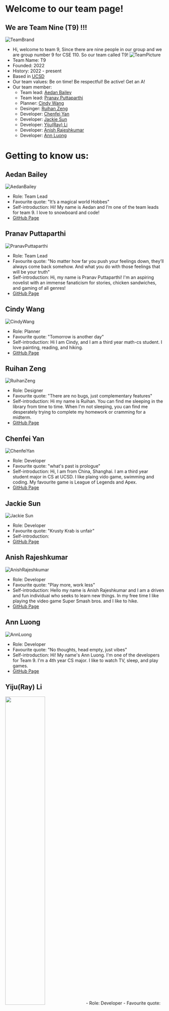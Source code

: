 # Welcome to our team page!
## We are Team Nine (T9) !!!
![TeamBrand](/admin/Branding/Team%209%20logo.jpg)
- Hi, welcome to team 9, Since there are nine people in our group and we are group number 9 for CSE 110. So our team called T9!
![TeamPicture](/admin/TeamPicture/teamPicture.jpg)
- Team Name: T9
- Founded: 2022
- History: 2022 - present
- Based in [UCSD](https://ucsd.edu/)
- Our team values: Be on time! Be respectful! Be active! Get an A!
- Our team member: 
  - Team lead: [Aedan Bailey](#aedan-bailey)
  - Team lead: [Pranav Puttaparthi](#pranav-puttaparthi)
  - Planner: [Cindy Wang](#cindy-wang)
  - Desinger: [Ruihan Zeng](#ruihan-zeng)
  - Developer: [Chenfei Yan](#chenfei-yan)
  - Developer: [Jackie Sun](#jackie-sun)
  - Developer: [Yiju(Ray) Li](#yijuray-li)
  - Developer: [Anish Rajeshkumar](#anish-rajeshkumar)
  - Developer: [Ann Luong](#ann-luong)


# Getting to know us: 
## Aedan Bailey
![AedanBailey](/admin/TeamPicture/AedanBailey.jpg)
  - Role: Team Lead
  - Favourite quote: "It’s a magical world Hobbes"
  - Self-introduction: Hi! My name is Aedan and I’m one of the team leads for team 9. I love to snowboard and code!
  - [GitHub Page](https://github.com/B3DAN)
## Pranav Puttaparthi
![PranavPuttaparthi](/admin/TeamPicture/PranavPuttaparthi_ID.jpg)
  - Role: Team Lead
  - Favourite quote: "No matter how far you push your feelings down, they’ll always come back somehow. And what you do with those feelings that will be your truth"
  - Self-introduction: Hi, my name is Pranav Puttaparthi! I'm an aspiring novelist with an immense fanaticism for stories, chicken sandwiches, and gaming of all genres!
  - [GitHub Page](https://github.com/pranav-puttaparthi)
## Cindy Wang
![CindyWang](/admin/TeamPicture/Cindy%20Wang.jpg)
  - Role: Planner
  - Favourite quote: "Tomorrow is another day"
  - Self-introduction: Hi I am Cindy, and I am a third year math-cs student. I love painting, reading, and hiking. 
  - [GitHub Page](https://github.com/xiw013)
## Ruihan Zeng
![RuihanZeng](/admin/TeamPicture/RuihanZeng.png)
  - Role: Designer
  - Favourite quote: "There are no bugs, just complementary features"
  - Self-introduction: Hi my name is Ruihan.  You can find me sleeping in the library from time to time.  When I'm not sleeping, you can find me desperately trying to complete my homework or cramming for a midterm.
  - [GitHub Page](https://github.com/r3zeng)
## Chenfei Yan
![ChenfeiYan](/admin/TeamPicture/Chenfei.jpg)
  - Role: Developer
  - Favourite quote: "what's past is prologue"
  - Self-introduction: Hi, I am from China, Shanghai. I am a third year student major in CS at UCSD. I like plaing vido game, swimming and coding. My favourite game is League of Legends and Apex.
  - [GitHub Page](https://github.com/Lanmei0914)
## Jackie Sun
![Jackie Sun](/admin/TeamPicture/JackieSun.jpg)
  - Role: Developer
  - Favourite quote: "Krusty Krab is unfair"
  - Self-introduction: 
  - [GitHub Page](https://github.com/JackieJSun)
## Anish Rajeshkumar
![AnishRajeshkumar](/admin/TeamPicture/AnishRajeshkumar.jpg)
  - Role: Developer
  - Favourite quote: "Play more, work less"
  - Self-introduction: Hello my name is Anish Rajeshkumar and I am a driven and fun individual who seeks to learn new things. In my free time I like playing the video game Super Smash bros. and I like to hike.
  - [GitHub Page](https://github.com/anishrajeshkumar2002) 
## Ann Luong
![AnnLuong](/admin/TeamPicture/AnnLuong.jpg)
  - Role: Developer
  - Favourite quote: "No thoughts, head empty, just vibes"
  - Self-introduction: Hi! My name's Ann Luong. I'm one of the developers for Team 9. I'm a 4th year CS major. I like to watch TV, sleep, and play games.
  - [GitHub Page](https://github.com/hoangann23)
## Yiju(Ray) Li
<img src="/admin/TeamPicture/ray-li.jpg" width=50% height=50%>
  - Role: Developer
  - Favourite quote: "To Infinity and Beyond!"
  - Self-introduction: Hi, I am Yiju Li. A third year CE student specialized in differential geometry. 
  - [GitHub Page](https://github.com/Ray-Li-official)
